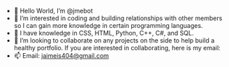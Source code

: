 - 👋 Hello World, I’m @jmebot
- 👀 I’m interested in coding and building relationships with other members so I can gain more knowledge in certain programming languages.
- 🌱 I have knowledge in CSS, HTML, Python, C++, C#, and SQL. 
- 💞️ I’m looking to collaborate on any projects on the side to help build a healthy portfolio.
If you are interested in collaborating, here is my email:
- 📫 Email: jaimeis404@gmail.com

<!---
jmebot/jmebot is a ✨ special ✨ repository because its `README.md` (this file) appears on your GitHub profile.
You can click the Preview link to take a look at your changes.
--->
